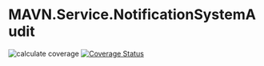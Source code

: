 # MAVN.Service.NotificationSystemAudit

![calculate coverage](https://github.com/OpenMAVN/MAVN.Service.NotificationSystemAudit/workflows/calculate%20coverage/badge.svg)
[![Coverage Status](https://coveralls.io/repos/github/OpenMAVN/MAVN.Service.NotificationSystemAudit/badge.svg?branch=master)](https://coveralls.io/github/OpenMAVN/MAVN.Service.NotificationSystemAudit?branch=master)
